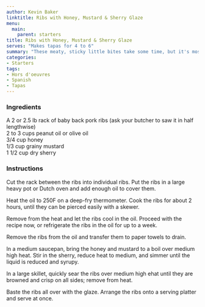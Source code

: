 ```yaml
---
author: Kevin Baker
linktitle: Ribs with Honey, Mustard & Sherry Glaze
menu:
  main:
    parent: starters
title: Ribs with Honey, Mustard & Sherry Glaze
serves: "Makes tapas for 4 to 6"
summary: "These meaty, sticky little bites take some time, but it's mostly unattended. They're perfect party food."
categories:
- Starters
tags: 
- Hors d'oeuvres
- Spanish
- Tapas
---
```

### Ingredients

<div class="ingredient-list">

A 2 or 2.5 lb rack of baby back pork ribs (ask your butcher to saw it in half lengthwise)  
2 to 3 cups peanut oil or olive oil  
3/4 cup honey  
1/3 cup grainy mustard  
1 1/2 cup dry sherry   

</div>

### Instructions
Cut the rack between the ribs into individual ribs. Put the ribs in a large heavy pot or Dutch oven and add enough oil to cover them.

Heat the oil to 250F on a deep-fry thermometer. Cook the ribs for about 2 hours, until they can be pierced easily with a skewer.

Remove from the heat and let the ribs cool in the oil. Proceed with the recipe now, or refrigerate the ribs in the oil for up to a week.

Remove the ribs from the oil and transfer them to paper towels to drain.

In a medium saucepan, bring the honey and mustard to a boil over medium high heat. Stir in the sherry, reduce heat to medium, and simmer until the liquid is reduced and syrupy.

In a large skillet, quickly sear the ribs over medium high ehat until they are browned and crisp on all sides; remove from heat.

Baste the ribs all over with the glaze.  Arrange the ribs onto a serving platter and serve at once.